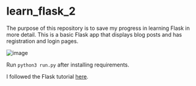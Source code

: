 # learn_flask_2
The purpose of this repository is to save my progress in learning Flask in more detail. This is a basic Flask app that displays blog posts and has registration and login pages.

![image](https://user-images.githubusercontent.com/26510814/92178890-72af8800-edf8-11ea-9f73-646506c21208.png)

Run `python3 run.py` after installing requirements.

I followed the Flask tutorial [here](https://www.youtube.com/watch?v=MwZwr5Tvyxo&list=PL-osiE80TeTs4UjLw5MM6OjgkjFeUxCYH).

